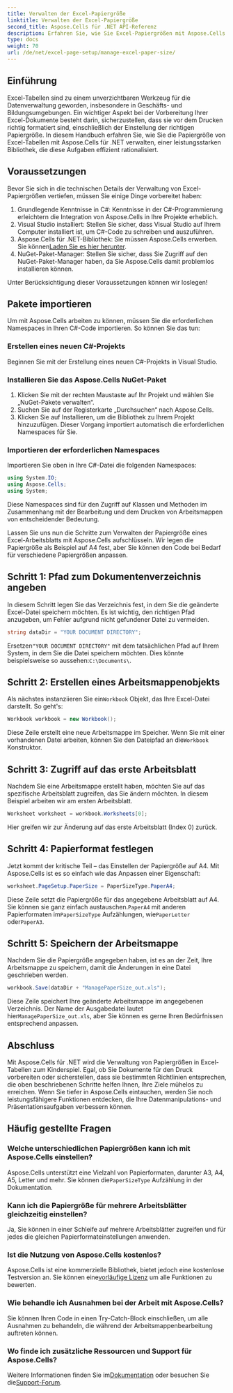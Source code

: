 ```yaml
---
title: Verwalten der Excel-Papiergröße
linktitle: Verwalten der Excel-Papiergröße
second_title: Aspose.Cells für .NET API-Referenz
description: Erfahren Sie, wie Sie Excel-Papiergrößen mit Aspose.Cells für .NET verwalten. Dieses Handbuch bietet Schritt-für-Schritt-Anleitungen und Beispiele für eine nahtlose Integration.
type: docs
weight: 70
url: /de/net/excel-page-setup/manage-excel-paper-size/
---
```

## Einführung

Excel-Tabellen sind zu einem unverzichtbaren Werkzeug für die Datenverwaltung geworden, insbesondere in Geschäfts- und Bildungsumgebungen. Ein wichtiger Aspekt bei der Vorbereitung Ihrer Excel-Dokumente besteht darin, sicherzustellen, dass sie vor dem Drucken richtig formatiert sind, einschließlich der Einstellung der richtigen Papiergröße. In diesem Handbuch erfahren Sie, wie Sie die Papiergröße von Excel-Tabellen mit Aspose.Cells für .NET verwalten, einer leistungsstarken Bibliothek, die diese Aufgaben effizient rationalisiert.

## Voraussetzungen

Bevor Sie sich in die technischen Details der Verwaltung von Excel-Papiergrößen vertiefen, müssen Sie einige Dinge vorbereitet haben:

1. Grundlegende Kenntnisse in C#: Kenntnisse in der C#-Programmierung erleichtern die Integration von Aspose.Cells in Ihre Projekte erheblich.
2. Visual Studio installiert: Stellen Sie sicher, dass Visual Studio auf Ihrem Computer installiert ist, um C#-Code zu schreiben und auszuführen.
3.  Aspose.Cells für .NET-Bibliothek: Sie müssen Aspose.Cells erwerben. Sie können[Laden Sie es hier herunter](https://releases.aspose.com/cells/net/).
4. NuGet-Paket-Manager: Stellen Sie sicher, dass Sie Zugriff auf den NuGet-Paket-Manager haben, da Sie Aspose.Cells damit problemlos installieren können.

Unter Berücksichtigung dieser Voraussetzungen können wir loslegen!

## Pakete importieren

Um mit Aspose.Cells arbeiten zu können, müssen Sie die erforderlichen Namespaces in Ihren C#-Code importieren. So können Sie das tun:

### Erstellen eines neuen C#-Projekts

Beginnen Sie mit der Erstellung eines neuen C#-Projekts in Visual Studio.

### Installieren Sie das Aspose.Cells NuGet-Paket

1. Klicken Sie mit der rechten Maustaste auf Ihr Projekt und wählen Sie „NuGet-Pakete verwalten“.
2. Suchen Sie auf der Registerkarte „Durchsuchen“ nach Aspose.Cells.
3. Klicken Sie auf Installieren, um die Bibliothek zu Ihrem Projekt hinzuzufügen. Dieser Vorgang importiert automatisch die erforderlichen Namespaces für Sie.

### Importieren der erforderlichen Namespaces

Importieren Sie oben in Ihre C#-Datei die folgenden Namespaces:

```csharp
using System.IO;
using Aspose.Cells;
using System;
```

Diese Namespaces sind für den Zugriff auf Klassen und Methoden im Zusammenhang mit der Bearbeitung und dem Drucken von Arbeitsmappen von entscheidender Bedeutung.

Lassen Sie uns nun die Schritte zum Verwalten der Papiergröße eines Excel-Arbeitsblatts mit Aspose.Cells aufschlüsseln. Wir legen die Papiergröße als Beispiel auf A4 fest, aber Sie können den Code bei Bedarf für verschiedene Papiergrößen anpassen.

## Schritt 1: Pfad zum Dokumentenverzeichnis angeben

In diesem Schritt legen Sie das Verzeichnis fest, in dem Sie die geänderte Excel-Datei speichern möchten. Es ist wichtig, den richtigen Pfad anzugeben, um Fehler aufgrund nicht gefundener Datei zu vermeiden.

```csharp
string dataDir = "YOUR DOCUMENT DIRECTORY";
```

 Ersetzen`"YOUR DOCUMENT DIRECTORY"` mit dem tatsächlichen Pfad auf Ihrem System, in dem Sie die Datei speichern möchten. Dies könnte beispielsweise so aussehen:`C:\Documents\`.

## Schritt 2: Erstellen eines Arbeitsmappenobjekts

 Als nächstes instanziieren Sie ein`Workbook` Objekt, das Ihre Excel-Datei darstellt. So geht's:

```csharp
Workbook workbook = new Workbook();
```

 Diese Zeile erstellt eine neue Arbeitsmappe im Speicher. Wenn Sie mit einer vorhandenen Datei arbeiten, können Sie den Dateipfad an die`Workbook` Konstruktor.

## Schritt 3: Zugriff auf das erste Arbeitsblatt

Nachdem Sie eine Arbeitsmappe erstellt haben, möchten Sie auf das spezifische Arbeitsblatt zugreifen, das Sie ändern möchten. In diesem Beispiel arbeiten wir am ersten Arbeitsblatt.

```csharp
Worksheet worksheet = workbook.Worksheets[0];
```

Hier greifen wir zur Änderung auf das erste Arbeitsblatt (Index 0) zurück.

## Schritt 4: Papierformat festlegen

Jetzt kommt der kritische Teil – das Einstellen der Papiergröße auf A4. Mit Aspose.Cells ist es so einfach wie das Anpassen einer Eigenschaft:

```csharp
worksheet.PageSetup.PaperSize = PaperSizeType.PaperA4;
```

 Diese Zeile setzt die Papiergröße für das angegebene Arbeitsblatt auf A4. Sie können sie ganz einfach austauschen.`PaperA4` mit anderen Papierformaten im`PaperSizeType` Aufzählungen, wie`PaperLetter` oder`PaperA3`.

## Schritt 5: Speichern der Arbeitsmappe

Nachdem Sie die Papiergröße angegeben haben, ist es an der Zeit, Ihre Arbeitsmappe zu speichern, damit die Änderungen in eine Datei geschrieben werden.

```csharp
workbook.Save(dataDir + "ManagePaperSize_out.xls");
```

 Diese Zeile speichert Ihre geänderte Arbeitsmappe im angegebenen Verzeichnis. Der Name der Ausgabedatei lautet hier`ManagePaperSize_out.xls`, aber Sie können es gerne Ihren Bedürfnissen entsprechend anpassen.

## Abschluss

Mit Aspose.Cells für .NET wird die Verwaltung von Papiergrößen in Excel-Tabellen zum Kinderspiel. Egal, ob Sie Dokumente für den Druck vorbereiten oder sicherstellen, dass sie bestimmten Richtlinien entsprechen, die oben beschriebenen Schritte helfen Ihnen, Ihre Ziele mühelos zu erreichen. Wenn Sie tiefer in Aspose.Cells eintauchen, werden Sie noch leistungsfähigere Funktionen entdecken, die Ihre Datenmanipulations- und Präsentationsaufgaben verbessern können.

## Häufig gestellte Fragen

### Welche unterschiedlichen Papiergrößen kann ich mit Aspose.Cells einstellen?
 Aspose.Cells unterstützt eine Vielzahl von Papierformaten, darunter A3, A4, A5, Letter und mehr. Sie können die`PaperSizeType` Aufzählung in der Dokumentation.

### Kann ich die Papiergröße für mehrere Arbeitsblätter gleichzeitig einstellen?
Ja, Sie können in einer Schleife auf mehrere Arbeitsblätter zugreifen und für jedes die gleichen Papierformateinstellungen anwenden.

### Ist die Nutzung von Aspose.Cells kostenlos?
 Aspose.Cells ist eine kommerzielle Bibliothek, bietet jedoch eine kostenlose Testversion an. Sie können eine[vorläufige Lizenz](https://purchase.aspose.com/temporary-license/) um alle Funktionen zu bewerten.

### Wie behandle ich Ausnahmen bei der Arbeit mit Aspose.Cells?
Sie können Ihren Code in einen Try-Catch-Block einschließen, um alle Ausnahmen zu behandeln, die während der Arbeitsmappenbearbeitung auftreten können.

### Wo finde ich zusätzliche Ressourcen und Support für Aspose.Cells?
 Weitere Informationen finden Sie im[Dokumentation](https://reference.aspose.com/cells/net/) oder besuchen Sie die[Support-Forum](https://forum.aspose.com/c/cells/9).